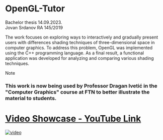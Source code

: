 # OpenGL-Tutor

Bachelor thesis 14.09.2023.  
Jovan Srdanov RA 145/2019   

The work focuses on exploring ways to interactively and gradually present users with differences shading techniques of three-dimensional space in computer graphics. To address this problem, OpenGL was implemented using the C++ programming language. As a final result, a functional application was developed for analyzing and comparing various shading techniques.
>[!NOTE]
>### This work is now being used by Professor Dragan Ivetić in the "Computer Graphics" course at FTN to better illustrate the material to students.  




# [Video Showcase - YouTube Link](https://www.youtube.com/watch?v=5LiVY3ssiLw)
[![video](https://img.youtube.com/vi/5LiVY3ssiLw/0.jpg)](https://www.youtube.com/watch?v=5LiVY3ssiLw)
